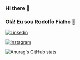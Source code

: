 ### Hi there 👋

### Olá! Eu sou Rodolfo Fialho 🖖

[![Linkedin](https://img.shields.io/badge/LinkedIn-0077B5?style=for-the-badge&logo=linkedin&logoColor=white)](https://www.linkedin.com/in/rodolfofialho/)

[![Instagram](https://img.shields.io/badge/Instagram-E4405F?style=for-the-badge&logo=instagram&logoColor=white)](https://www.instagram.com/rodolfo_fialho1/)

![Anurag's GitHub stats](https://github-readme-stats.vercel.app/api?username=RodolfoFCosta&show_icons=true&theme=dracula)
